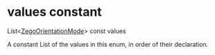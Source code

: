 


# values constant







List&lt;[ZegoOrientationMode](../../zego_uikit_prebuilt_live_audio_room/ZegoOrientationMode.md)> const values
  




<p>A constant List of the values in this enum, in order of their declaration.</p>










